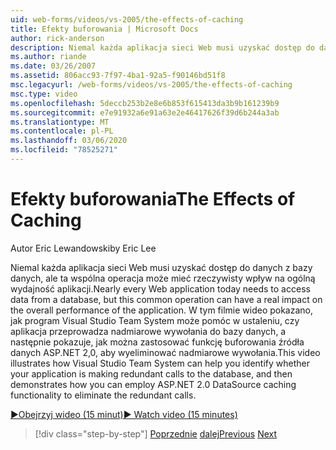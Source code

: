 ```yaml
---
uid: web-forms/videos/vs-2005/the-effects-of-caching
title: Efekty buforowania | Microsoft Docs
author: rick-anderson
description: Niemal każda aplikacja sieci Web musi uzyskać dostęp do danych z bazy danych, ale ta wspólna operacja może mieć rzeczywisty wpływ na ogólną wydajność działania a...
ms.author: riande
ms.date: 03/26/2007
ms.assetid: 806acc93-7f97-4ba1-92a5-f90146bd51f8
msc.legacyurl: /web-forms/videos/vs-2005/the-effects-of-caching
msc.type: video
ms.openlocfilehash: 5deccb253b2e8e6b853f615413da3b9b161239b9
ms.sourcegitcommit: e7e91932a6e91a63e2e46417626f39d6b244a3ab
ms.translationtype: MT
ms.contentlocale: pl-PL
ms.lasthandoff: 03/06/2020
ms.locfileid: "78525271"
---
```

# <a name="the-effects-of-caching"></a><span data-ttu-id="3ece6-103">Efekty buforowania</span><span class="sxs-lookup"><span data-stu-id="3ece6-103">The Effects of Caching</span></span>

<span data-ttu-id="3ece6-104">Autor Eric Lewandowski</span><span class="sxs-lookup"><span data-stu-id="3ece6-104">by Eric Lee</span></span>

<span data-ttu-id="3ece6-105">Niemal każda aplikacja sieci Web musi uzyskać dostęp do danych z bazy danych, ale ta wspólna operacja może mieć rzeczywisty wpływ na ogólną wydajność aplikacji.</span><span class="sxs-lookup"><span data-stu-id="3ece6-105">Nearly every Web application today needs to access data from a database, but this common operation can have a real impact on the overall performance of the application.</span></span> <span data-ttu-id="3ece6-106">W tym filmie wideo pokazano, jak program Visual Studio Team System może pomóc w ustaleniu, czy aplikacja przeprowadza nadmiarowe wywołania do bazy danych, a następnie pokazuje, jak można zastosować funkcję buforowania źródła danych ASP.NET 2,0, aby wyeliminować nadmiarowe wywołania.</span><span class="sxs-lookup"><span data-stu-id="3ece6-106">This video illustrates how Visual Studio Team System can help you identify whether your application is making redundant calls to the database, and then demonstrates how you can employ ASP.NET 2.0 DataSource caching functionality to eliminate the redundant calls.</span></span>

[<span data-ttu-id="3ece6-107">&#9654;Obejrzyj wideo (15 minut)</span><span class="sxs-lookup"><span data-stu-id="3ece6-107">&#9654; Watch video (15 minutes)</span></span>](https://channel9.msdn.com/Blogs/ASP-NET-Site-Videos/the-effects-of-caching)

> [!div class="step-by-step"]
> <span data-ttu-id="3ece6-108">[Poprzednie](custom-extraction-rules-and-coded-web-tests.md)
> [dalej](using-the-load-test-agent.md)</span><span class="sxs-lookup"><span data-stu-id="3ece6-108">[Previous](custom-extraction-rules-and-coded-web-tests.md)
[Next](using-the-load-test-agent.md)</span></span>
